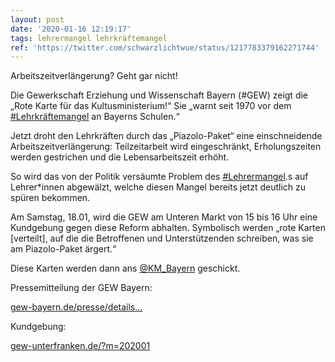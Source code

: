 ```yaml
---
layout: post
date: '2020-01-16 12:19:17'
tags: lehrermangel lehrkräftemangel
ref: 'https://twitter.com/schwarzlichtwue/status/1217783379162271744'
---
```

Arbeitszeitverlängerung? Geht gar nicht!



Die Gewerkschaft Erziehung und Wissenschaft Bayern (#GEW) zeigt die „Rote Karte für das Kultusministerium!“ Sie „warnt seit 1970 vor dem [#Lehrkräftemangel](/t/lehrkräftemangel) an Bayerns Schulen.“

Jetzt droht den Lehrkräften durch das „Piazolo-Paket“ eine einschneidende Arbeitszeitverlängerung: Teilzeitarbeit wird eingeschränkt, Erholungszeiten werden gestrichen und die Lebensarbeitszeit erhöht.

So wird das von der Politik versäumte Problem des [#Lehrermangel](/t/lehrermangel).s auf Lehrer\*innen abgewälzt, welche diesen Mangel bereits jetzt deutlich zu spüren bekommen.

Am Samstag, 18.01, wird die GEW am Unteren Markt von 15 bis 16 Uhr eine Kundgebung gegen diese Reform abhalten. Symbolisch werden „rote Karten [verteilt], auf die die Betroffenen und Unterstützenden schreiben, was sie am Piazolo-Paket ärgert.“

Diese Karten werden dann ans [@KM_Bayern](https://twitter.com/KM_Bayern) geschickt.

Pressemitteilung der GEW Bayern:

[gew-bayern.de/presse/details…](https://www.gew-bayern.de/presse/detailseite/neuigkeiten/gew-weist-piazolo-paket-vehement-zurueck/)



Kundgebung:

[gew-unterfranken.de/?m=202001](https://gew-unterfranken.de/?m=202001)